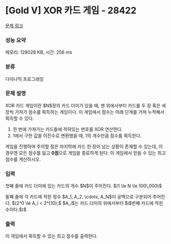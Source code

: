 # [Gold V] XOR 카드 게임 - 28422 

[문제 링크](https://www.acmicpc.net/problem/28422) 

### 성능 요약

메모리: 128028 KB, 시간: 256 ms

### 분류

다이나믹 프로그래밍

### 문제 설명

<p>XOR 카드 게임이란 $N$장의 카드 더미가 있을 때, 맨 위에서부터 카드를 두 장 혹은 세 장씩 가져가 점수를 획득하는 게임이다. 이 게임에서 점수는 아래 단계를 거쳐 누적해서 획득할 수 있다.</p>

<ol>
	<li>한 번에 가져가는 카드들에 적혀있는 번호를 XOR 연산한다.</li>
	<li>1에서 구한 값을 이진수로 변환했을 때, 1의 개수만큼 점수를 획득한다.</li>
</ol>

<p>게임을 진행하며 주의할 점은 마지막에 카드 한 장이 남는 상황이 존재할 수 있는데, 이 경우엔 모든 점수를 잃고 <strong>0점</strong>으로 게임을 종료하게 된다. 이 게임에서 얻을 수 있는 최고 점수를 계산하시오.</p>

### 입력 

 <p>첫째 줄에 카드 더미에 있는 카드의 개수 $N$이 주어진다. $(1 \le N \le 100\,000)$</p>

<p>둘째 줄에 각 카드에 적힌 정수 $A_1, A_2, \cdots, A_N$이 공백으로 구분되어 주어진다. $(2^0 \le A_i < 2^{10};$ $A_i$는 카드 더미의 위에서부터 $i$번째 카드에 적힌 수이다.$)$</p>

### 출력 

 <p>이 게임에서 획득할 수 있는 최고 점수를 출력한다.</p>

